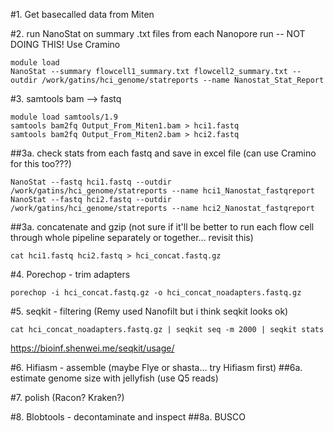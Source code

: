 #1. Get basecalled data from Miten

#2. run NanoStat on summary .txt files from each Nanopore run -- NOT DOING THIS! Use Cramino
```
module load 
NanoStat --summary flowcell1_summary.txt flowcell2_summary.txt --outdir /work/gatins/hci_genome/statreports --name Nanostat_Stat_Report
```

#3. samtools bam --> fastq
```
module load samtools/1.9
samtools bam2fq Output_From_Miten1.bam > hci1.fastq
samtools bam2fq Output_From_Miten2.bam > hci2.fastq
```
##3a. check stats from each fastq and save in excel file (can use Cramino for this too???)
```
NanoStat --fastq hci1.fastq --outdir /work/gatins/hci_genome/statreports --name hci1_Nanostat_fastqreport
NanoStat --fastq hci2.fastq --outdir /work/gatins/hci_genome/statreports --name hci2_Nanostat_fastqreport
```
##3a. concatenate and gzip (not sure if it'll be better to run each flow cell through whole pipeline separately or together... revisit this)
```
cat hci1.fastq hci2.fastq > hci_concat.fastq.gz
```

#4. Porechop - trim adapters
```
porechop -i hci_concat.fastq.gz -o hci_concat_noadapters.fastq.gz
```

#5. seqkit - filtering (Remy used Nanofilt but i think seqkit looks ok)
```
cat hci_concat_noadapters.fastq.gz | seqkit seq -m 2000 | seqkit stats
```
https://bioinf.shenwei.me/seqkit/usage/

#6. Hifiasm - assemble (maybe Flye or shasta... try Hifiasm first)
##6a. estimate genome size with jellyfish (use Q5 reads)

#7. polish (Racon? Kraken?)

#8. Blobtools - decontaminate and inspect
##8a. BUSCO

